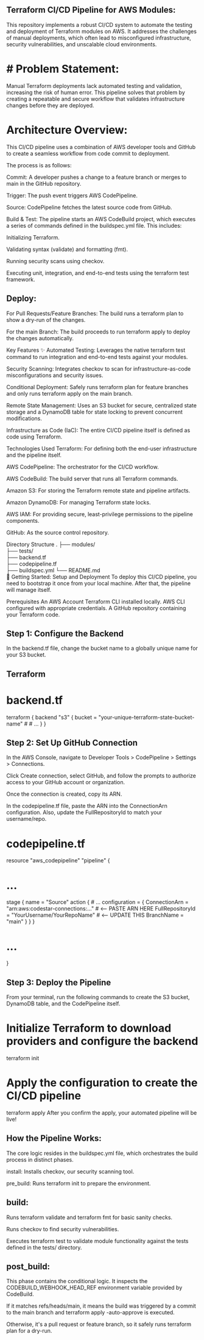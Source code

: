 ## Terraform CI/CD Pipeline for AWS Modules:

This repository implements a robust CI/CD system to automate the testing and deployment of Terraform modules on AWS. 
It addresses the challenges of manual deployments, which often lead to misconfigured infrastructure, security vulnerabilities, and unscalable cloud environments.

# # Problem Statement:
Manual Terraform deployments lack automated testing and validation, increasing the risk of human error. 
This pipeline solves that problem by creating a repeatable and secure workflow that validates infrastructure changes before they are deployed.

# Architecture Overview:

This CI/CD pipeline uses a combination of AWS developer tools and GitHub to create a seamless workflow from code commit to deployment.

The process is as follows:

Commit: A developer pushes a change to a feature branch or merges to main in the GitHub repository.

Trigger: The push event triggers AWS CodePipeline.

Source: CodePipeline fetches the latest source code from GitHub.

Build & Test: The pipeline starts an AWS CodeBuild project, which executes a series of commands defined in the buildspec.yml file. This includes:

Initializing Terraform.

Validating syntax (validate) and formatting (fmt).

Running security scans using checkov.

Executing unit, integration, and end-to-end tests using the terraform test framework.

## Deploy:

For Pull Requests/Feature Branches: The build runs a terraform plan to show a dry-run of the changes.

For the main Branch: The build proceeds to run terraform apply to deploy the changes automatically.

Key Features ✨
Automated Testing: Leverages the native terraform test command to run integration and end-to-end tests against your modules.

Security Scanning: Integrates checkov to scan for infrastructure-as-code misconfigurations and security issues.

Conditional Deployment: Safely runs terraform plan for feature branches and only runs terraform apply on the main branch.

Remote State Management: Uses an S3 bucket for secure, centralized state storage and a DynamoDB table for state locking to prevent concurrent modifications.

Infrastructure as Code (IaC): The entire CI/CD pipeline itself is defined as code using Terraform.

Technologies Used
Terraform: For defining both the end-user infrastructure and the pipeline itself.

AWS CodePipeline: The orchestrator for the CI/CD workflow.

AWS CodeBuild: The build server that runs all Terraform commands.

Amazon S3: For storing the Terraform remote state and pipeline artifacts.

Amazon DynamoDB: For managing Terraform state locks.

AWS IAM: For providing secure, least-privilege permissions to the pipeline components.

GitHub: As the source control repository.

Directory Structure
.
├── modules/           
├── tests/              
├── backend.tf         
├── codepipeline.tf     
├── buildspec.yml
└── README.md          
🚀 Getting Started: Setup and Deployment
To deploy this CI/CD pipeline, you need to bootstrap it once from your local machine. After that, the pipeline will manage itself.

Prerequisites
An AWS Account
Terraform CLI installed locally.
AWS CLI configured with appropriate credentials.
A GitHub repository containing your Terraform code.

## Step 1: Configure the Backend
In the backend.tf file, change the bucket name to a globally unique name for your S3 bucket.

## Terraform 

# backend.tf
terraform {
  backend "s3" {
    bucket = "your-unique-terraform-state-bucket-name" # 
    # ...
  }
}

## Step 2: Set Up GitHub Connection
In the AWS Console, navigate to Developer Tools > CodePipeline > Settings > Connections.

Click Create connection, select GitHub, and follow the prompts to authorize access to your GitHub account or organization.

Once the connection is created, copy its ARN.

In the codepipeline.tf file, paste the ARN into the ConnectionArn configuration. Also, update the FullRepositoryId to match your username/repo.

# codepipeline.tf
resource "aws_codepipeline" "pipeline" {
  # ...
  stage {
    name = "Source"
    action {
      # ...
      configuration = {
        ConnectionArn    = "arn:aws:codestar-connections:..." # <-- PASTE ARN HERE
        FullRepositoryId = "YourUsername/YourRepoName"     # <-- UPDATE THIS
        BranchName       = "main"
      }
    }
  }
  # ...
} 

## Step 3: Deploy the Pipeline
From your terminal, run the following commands to create the S3 bucket, DynamoDB table, and the CodePipeline itself.

# Initialize Terraform to download providers and configure the backend
terraform init

# Apply the configuration to create the CI/CD pipeline
terraform apply
After you confirm the apply, your automated pipeline will be live!

## How the Pipeline Works:

The core logic resides in the buildspec.yml file, which orchestrates the build process in distinct phases.

install: Installs checkov, our security scanning tool.

pre_build: Runs terraform init to prepare the environment.

##  build:

Runs terraform validate and terraform fmt for basic sanity checks.

Runs checkov to find security vulnerabilities.

Executes terraform test to validate module functionality against the tests defined in the tests/ directory.

## post_build:

This phase contains the conditional logic. 
It inspects the CODEBUILD_WEBHOOK_HEAD_REF environment variable provided by CodeBuild.

If it matches refs/heads/main, it means the build was triggered by a commit to the main branch
and terraform apply -auto-approve is executed.

Otherwise, it's a pull request or feature branch, so it safely runs terraform plan for a dry-run.
